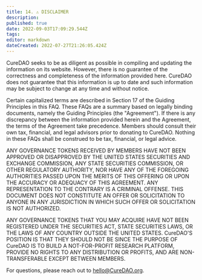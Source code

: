 ```yaml
---
title: 14. ⚠ DISCLAIMER
description: 
published: true
date: 2022-09-03T17:09:29.544Z
tags: 
editor: markdown
dateCreated: 2022-07-27T21:26:05.424Z
---
```


CureDAO seeks to be as diligent as possible in compiling and updating the information on its website. However, there is no guarantee of the correctness and completeness of the information provided here. CureDAO does not guarantee that this information is up to date and such information may be subject to change at any time and without notice.

Certain capitalized terms are described in Section 17 of the Guiding Principles in this FAQ. These FAQs are a summary based on legally binding documents, namely the Guiding Principles (the "Agreement"). If there is any discrepancy between the information provided herein and the Agreement, the terms of the Agreement take precedence. Members should consult their own tax, financial, and legal advisors prior to donating to CureDAO. Nothing in these FAQs shall be construed to be tax, financial, or legal advice.

ANY GOVERNANCE TOKENS RECEIVED BY MEMBERS HAVE NOT BEEN APPROVED OR DISAPPROVED BY THE UNITED STATES SECURITIES AND EXCHANGE COMMISSION, ANY STATE SECURITIES COMMISSION, OR OTHER REGULATORY AUTHORITY, NOR HAVE ANY OF THE FOREGOING AUTHORITIES PASSED UPON THE MERITS OF THIS OFFERING OR UPON THE ACCURACY OR ADEQUACY OF THIS AGREEMENT. ANY REPRESENTATION TO THE CONTRARY IS A CRIMINAL OFFENSE. THIS DOCUMENT DOES NOT CONSTITUTE AN OFFER OR SOLICITATION TO ANYONE IN ANY JURISDICTION IN WHICH SUCH OFFER OR SOLICITATION IS NOT AUTHORIZED.

ANY GOVERNANCE TOKENS THAT YOU MAY ACQUIRE HAVE NOT BEEN REGISTERED UNDER THE SECURITIES ACT, STATE SECURITIES LAWS, OR THE LAWS OF ANY COUNTRY OUTSIDE THE UNITED STATES. CureDAO'S POSITION IS THAT THEY SHOULD NOT BE SINCE THE PURPOSE OF CureDAO IS TO BUILD A NOT-FOR-PROFIT RESEARCH PLATFORM, PROVIDE NO RIGHTS TO ANY DISTRIBUTION OR PROFITS, AND ARE NON-TRANSFERABLE EXCEPT BETWEEN MEMBERS.

For questions, please reach out to hello@CureDAO.org.
